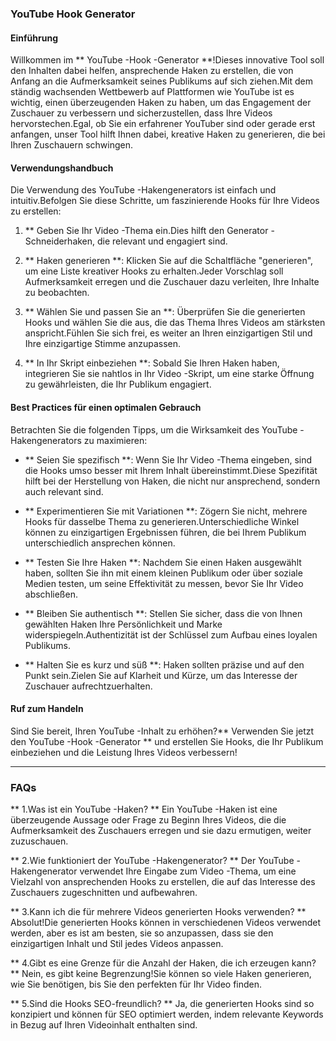 ### YouTube Hook Generator

#### Einführung
Willkommen im ** YouTube -Hook -Generator **!Dieses innovative Tool soll den Inhalten dabei helfen, ansprechende Haken zu erstellen, die von Anfang an die Aufmerksamkeit seines Publikums auf sich ziehen.Mit dem ständig wachsenden Wettbewerb auf Plattformen wie YouTube ist es wichtig, einen überzeugenden Haken zu haben, um das Engagement der Zuschauer zu verbessern und sicherzustellen, dass Ihre Videos hervorstechen.Egal, ob Sie ein erfahrener YouTuber sind oder gerade erst anfangen, unser Tool hilft Ihnen dabei, kreative Haken zu generieren, die bei Ihren Zuschauern schwingen.

#### Verwendungshandbuch
Die Verwendung des YouTube -Hakengenerators ist einfach und intuitiv.Befolgen Sie diese Schritte, um faszinierende Hooks für Ihre Videos zu erstellen:

1. ** Geben Sie Ihr Video -Thema ein.Dies hilft den Generator -Schneiderhaken, die relevant und engagiert sind.

2. ** Haken generieren **: Klicken Sie auf die Schaltfläche "generieren", um eine Liste kreativer Hooks zu erhalten.Jeder Vorschlag soll Aufmerksamkeit erregen und die Zuschauer dazu verleiten, Ihre Inhalte zu beobachten.

3. ** Wählen Sie und passen Sie an **: Überprüfen Sie die generierten Hooks und wählen Sie die aus, die das Thema Ihres Videos am stärksten anspricht.Fühlen Sie sich frei, es weiter an Ihren einzigartigen Stil und Ihre einzigartige Stimme anzupassen.

4. ** In Ihr Skript einbeziehen **: Sobald Sie Ihren Haken haben, integrieren Sie sie nahtlos in Ihr Video -Skript, um eine starke Öffnung zu gewährleisten, die Ihr Publikum engagiert.

#### Best Practices für einen optimalen Gebrauch
Betrachten Sie die folgenden Tipps, um die Wirksamkeit des YouTube -Hakengenerators zu maximieren:

- ** Seien Sie spezifisch **: Wenn Sie Ihr Video -Thema eingeben, sind die Hooks umso besser mit Ihrem Inhalt übereinstimmt.Diese Spezifität hilft bei der Herstellung von Haken, die nicht nur ansprechend, sondern auch relevant sind.

- ** Experimentieren Sie mit Variationen **: Zögern Sie nicht, mehrere Hooks für dasselbe Thema zu generieren.Unterschiedliche Winkel können zu einzigartigen Ergebnissen führen, die bei Ihrem Publikum unterschiedlich ansprechen können.

- ** Testen Sie Ihre Haken **: Nachdem Sie einen Haken ausgewählt haben, sollten Sie ihn mit einem kleinen Publikum oder über soziale Medien testen, um seine Effektivität zu messen, bevor Sie Ihr Video abschließen.

- ** Bleiben Sie authentisch **: Stellen Sie sicher, dass die von Ihnen gewählten Haken Ihre Persönlichkeit und Marke widerspiegeln.Authentizität ist der Schlüssel zum Aufbau eines loyalen Publikums.

- ** Halten Sie es kurz und süß **: Haken sollten präzise und auf den Punkt sein.Zielen Sie auf Klarheit und Kürze, um das Interesse der Zuschauer aufrechtzuerhalten.

#### Ruf zum Handeln
Sind Sie bereit, Ihren YouTube -Inhalt zu erhöhen?** Verwenden Sie jetzt den YouTube -Hook -Generator ** und erstellen Sie Hooks, die Ihr Publikum einbeziehen und die Leistung Ihres Videos verbessern!

---

### FAQs

** 1.Was ist ein YouTube -Haken? **
Ein YouTube -Haken ist eine überzeugende Aussage oder Frage zu Beginn Ihres Videos, die die Aufmerksamkeit des Zuschauers erregen und sie dazu ermutigen, weiter zuzuschauen.

** 2.Wie funktioniert der YouTube -Hakengenerator? **
Der YouTube -Hakengenerator verwendet Ihre Eingabe zum Video -Thema, um eine Vielzahl von ansprechenden Hooks zu erstellen, die auf das Interesse des Zuschauers zugeschnitten und aufbewahren.

** 3.Kann ich die für mehrere Videos generierten Hooks verwenden? **
Absolut!Die generierten Hooks können in verschiedenen Videos verwendet werden, aber es ist am besten, sie so anzupassen, dass sie den einzigartigen Inhalt und Stil jedes Videos anpassen.

** 4.Gibt es eine Grenze für die Anzahl der Haken, die ich erzeugen kann? **
Nein, es gibt keine Begrenzung!Sie können so viele Haken generieren, wie Sie benötigen, bis Sie den perfekten für Ihr Video finden.

** 5.Sind die Hooks SEO-freundlich? **
Ja, die generierten Hooks sind so konzipiert und können für SEO optimiert werden, indem relevante Keywords in Bezug auf Ihren Videoinhalt enthalten sind.